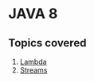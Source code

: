 # JAVA 8


## Topics covered
 1. [Lambda](src/lambdas/README.md)
 2. [Streams](src/streams/README.md)
 
